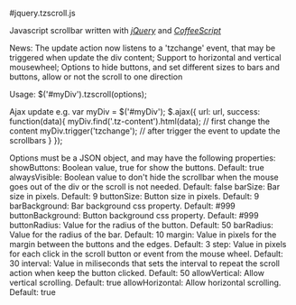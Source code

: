 #jquery.tzscroll.js

Javascript scrollbar written with [*jQuery*](http://jquery.com/) and [*CoffeeScript*](http://jashkenas.github.com/coffee-script/)

News:
	The update action now listens to a 'tzchange' event, that may be triggered when update the div content;
	Support to horizontal and vertical mousewheel;
	Options to hide buttons, and set different sizes to bars and buttons, allow or not the scroll to one direction

Usage: $('#myDiv').tzscroll(options);

Ajax update e.g.
	var myDiv = $('#myDiv');
	$.ajax({
		url: url,
		success: function(data){
			myDiv.find('.tz-content').html(data); // first change the content
			myDiv.trigger('tzchange'); // after trigger the event to update the scrollbars
		}
	});

Options must be a JSON object, and may have the following properties:
	  showButtons: Boolean value, true for show the buttons. Default: true 
	  alwaysVisible: Boolean value to don't hide the scrollbar when the mouse goes out of the div or the scroll is not needed. Default: false
	  barSize: Bar size in pixels. Default: 9
	  buttonSize: Button size in pixels. Default: 9
	  barBackground: Bar background css property. Default: #999
	  buttonBackground: Button background css property. Default: #999
	  buttonRadius: Value for the radius of the button. Default: 50
	  barRadius: Value for the radius of the bar. Default: 10
	  margin: Value in pixels for the margin between the buttons and the edges. Default: 3
	  step: Value in pixels for each click in the scroll button or event from the mouse wheel. Default: 30
	  interval: Value in miliseconds that sets the interval to repeat the scroll action when keep the button clicked. Default: 50
	  allowVertical: Allow vertical scrolling. Default: true
	  allowHorizontal: Allow horizontal scrolling. Default: true
	
